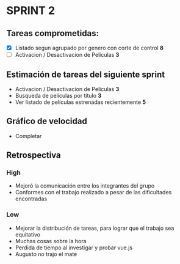 # SPRINT 2

## Tareas comprometidas:
- [x] Listado segun agrupado por genero con corte de control  **8**
- [ ] Activacion / Desactivacion de Peliculas **3**

## Estimación de tareas del siguiente sprint
- Activacion / Desactivacion de Peliculas **3**
- Busqueda de películas por título **3**
- Ver listado de películas estrenadas recientemente **5** 

## Gráfico de velocidad
- Completar

## Retrospectiva

### High
- Mejoró la comunicación entre los integrantes del grupo
- Conformes con el trabajo realizado a pesar de las dificultades encontradas

### Low
- Mejorar la distribución de tareas, para lograr que el trabajo sea equitativo
- Muchas cosas sobre la hora
- Perdida de tiempo al investigar y probar vue.js
- Augusto no trajo el mate
